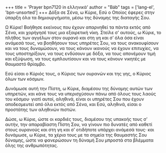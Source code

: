 +++
title = 'Prayer bpn7120 in ελληνικά'
author = "Báb"
tags = ['lang-el', 'bpn-unsorted']
+++
∆όξα σε Σένα, ω Κύριε, Εσύ ο Οποίος έφερες στην ύπαρξη όλα τα δηµιουργήµατα, µέσω της δύναµης της διαταγής Σου.

Ω Κύριε! Βοήθησε εκείνους που έχουν απαρνηθεί τα πάντα εκτός από Σένα, και χορήγησέ τους µια εξαιρετική νίκη. Στείλε σ’ αυτούς, ω Κύριε, το πλήθος των αγγέλων στον ουρανό και στη γη και σ’ όλα όσα είναι ανάµεσά τους, να βοηθήσουν τους υπηρέτες Σου, να τους ανακουφίσουν και να τους δυναµώσουν, να τους κάνουν ικανούς να έχουν επιτυχίες, να τους υποστηρίξουν, να τους ενδύσουν µε δόξα, να τους απονέµουν τιµή και εξύψωση, να τους εµπλουτίσουν και να τους κάνουν νικητές µε θαυµαστό θρίαµβο.

Εσύ είσαι ο Κύριός τους, ο Κύριος των ουρανών και της γης, ο Κύριος όλων των κόσµων.

∆υνάµωσε αυτή την Πίστη, ω Κύριε, διαµέσου της δύναµης αυτών των υπηρετών, και κάνε τους να υπερισχύσουν πάνω από όλους τους λαούς του κόσµου· γιατί αυτοί, αληθινά, είναι οι υπηρέτες Σου που έχουν αποδεσµευτεί από όλα εκτός από Σένα, και Εσύ, αληθινά, είσαι ο προστάτης των αληθινών πιστών.

∆ώσε, ω Κύριε, ώστε οι καρδιές τους, διαµέσου της υπακοής τους σ’ αυτήν, την απαραβίαστη Πίστη Σου, να γίνουν πιο δυνατές από καθετί στους ουρανούς και στη γη και σ’ οτιδήποτε υπάρχει ανάµεσά τους· και δυνάµωσε, ω Κύριε, τα χέρια τους µε τα σηµεία της θαυµαστής Σου δύναµης, ώστε να φανερώσουν τη δύναµή Σου µπροστά στα βλέµµατα όλης της ανθρωπότητας.
